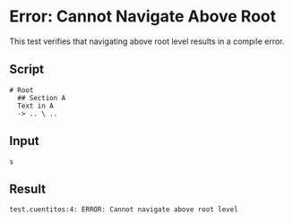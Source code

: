 # Error: Cannot Navigate Above Root

This test verifies that navigating above root level results in a compile error.

## Script
```cuentitos
# Root
  ## Section A
  Text in A
  -> .. \ ..
```

## Input
```input
s
```

## Result
```result
test.cuentitos:4: ERROR: Cannot navigate above root level
```
